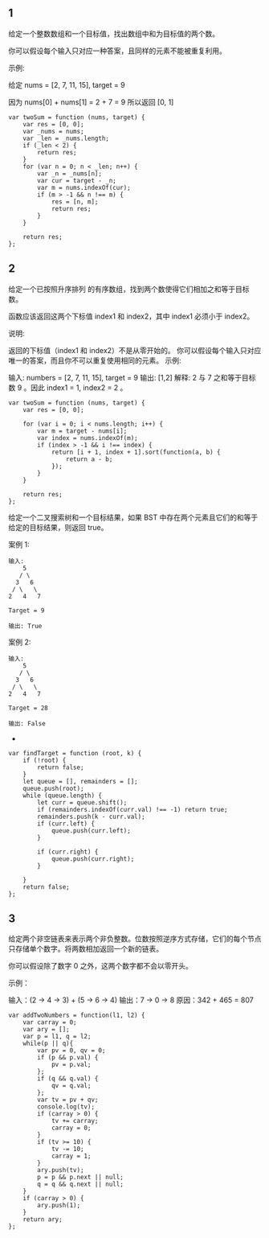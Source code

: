 ## 1

给定一个整数数组和一个目标值，找出数组中和为目标值的两个数。

你可以假设每个输入只对应一种答案，且同样的元素不能被重复利用。

示例:

给定 nums = [2, 7, 11, 15], target = 9

因为 nums[0] + nums[1] = 2 + 7 = 9
所以返回 [0, 1]

    var twoSum = function (nums, target) {
        var res = [0, 0];
        var _nums = nums;
        var _len = _nums.length;
        if (_len < 2) {
            return res;
        }
        for (var n = 0; n < _len; n++) {
            var _n = _nums[n];
            var cur = target - _n;
            var m = nums.indexOf(cur);
            if (m > -1 && n !== m) {
                res = [n, m];
                return res;
            }
        }

        return res;
    };

## 2
给定一个已按照升序排列 的有序数组，找到两个数使得它们相加之和等于目标数。

函数应该返回这两个下标值 index1 和 index2，其中 index1 必须小于 index2。

说明:

返回的下标值（index1 和 index2）不是从零开始的。
你可以假设每个输入只对应唯一的答案，而且你不可以重复使用相同的元素。
示例:

输入: numbers = [2, 7, 11, 15], target = 9
输出: [1,2]
解释: 2 与 7 之和等于目标数 9 。因此 index1 = 1, index2 = 2 。


    var twoSum = function (nums, target) {
        var res = [0, 0];

        for (var i = 0; i < nums.length; i++) {
            var m = target - nums[i];
            var index = nums.indexOf(m);
            if (index > -1 && i !== index) {
                return [i + 1, index + 1].sort(function(a, b) {
                    return a - b;
                });
            }
        }

        return res;
    };



给定一个二叉搜索树和一个目标结果，如果 BST 中存在两个元素且它们的和等于给定的目标结果，则返回 true。

案例 1:

    输入: 
        5
       / \
      3   6
     / \   \
    2   4   7

    Target = 9

    输出: True
 

案例 2:

    输入: 
        5
       / \
      3   6
     / \   \
    2   4   7

    Target = 28

    输出: False

-

    var findTarget = function (root, k) {
        if (!root) {
            return false;
        }
        let queue = [], remainders = [];
        queue.push(root);
        while (queue.length) {
            let curr = queue.shift();
            if (remainders.indexOf(curr.val) !== -1) return true;
            remainders.push(k - curr.val);
            if (curr.left) {
                queue.push(curr.left);
            }

            if (curr.right) {
                queue.push(curr.right);
            }

        }
        return false;
    };

## 3


给定两个非空链表来表示两个非负整数。位数按照逆序方式存储，它们的每个节点只存储单个数字。将两数相加返回一个新的链表。

你可以假设除了数字 0 之外，这两个数字都不会以零开头。

示例：

输入：(2 -> 4 -> 3) + (5 -> 6 -> 4)
输出：7 -> 0 -> 8
原因：342 + 465 = 807

    var addTwoNumbers = function(l1, l2) {
        var carray = 0;
        var ary = [];
        var p = l1, q = l2;
        while(p || q){
            var pv = 0, qv = 0;
            if (p && p.val) {
                pv = p.val;
            };
            if (q && q.val) {
                qv = q.val;
            };
            var tv = pv + qv;
            console.log(tv);
            if (carray > 0) {
                tv += carray;
                carray = 0;
            }
            if (tv >= 10) {
                tv -= 10;
                carray = 1;
            }
            ary.push(tv);
            p = p && p.next || null;
            q = q && q.next || null;
        }
        if (carray > 0) {
            ary.push(1);
        }
        return ary;
    };
